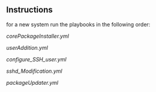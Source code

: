 ## Instructions

for a new system run the playbooks in the following order:

*corePackageInstaller.yml*

*userAddition.yml*

*configure_SSH_user.yml*

*sshd_Modification.yml*

*packageUpdater.yml*
